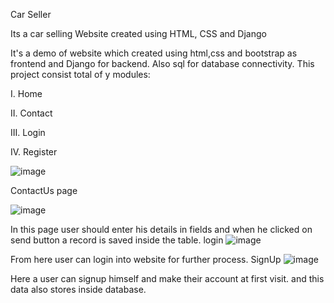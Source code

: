 Car Seller

Its a car selling Website created using HTML, CSS and Django

It's a demo of website which created using html,css and bootstrap as frontend and Django for backend. Also sql for database connectivity. This project consist total of y modules:

I. Home

II. Contact

III. Login

IV. Register

![image](https://user-images.githubusercontent.com/82331070/196848777-9b077505-c757-423f-a53a-cadbab7d1204.png)

ContactUs page

![image](https://user-images.githubusercontent.com/82331070/196848553-5a0c5ad4-5c20-46d0-9049-670a09263337.png)

In this page user should enter his details in fields and when he clicked on send button a record is saved inside the table.
login
![image](https://user-images.githubusercontent.com/82331070/196848804-778100c1-4993-41a8-9f07-3985e349faac.png)

From here user can login into website for further process.
SignUp
![image](https://user-images.githubusercontent.com/82331070/196848825-38f908ae-73b8-470b-bed0-d4c4e8aebdf2.png)

Here a user can signup himself and make their account at first visit. and this data also stores inside database.
